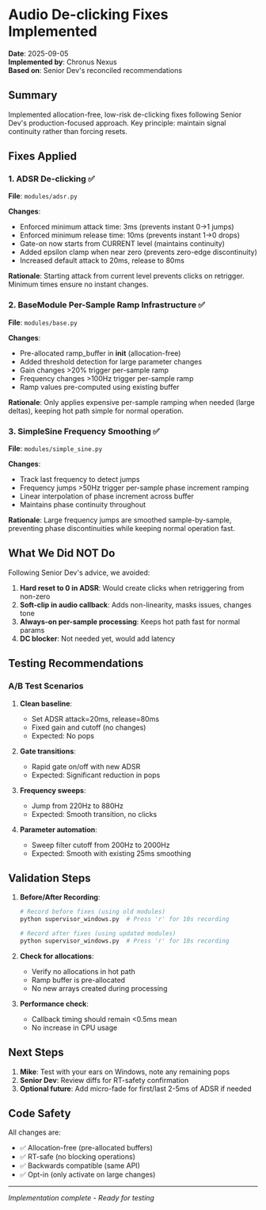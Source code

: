 # Audio De-clicking Fixes Implemented

**Date**: 2025-09-05  
**Implemented by**: Chronus Nexus  
**Based on**: Senior Dev's reconciled recommendations

## Summary

Implemented allocation-free, low-risk de-clicking fixes following Senior Dev's production-focused approach. Key principle: maintain signal continuity rather than forcing resets.

## Fixes Applied

### 1. ADSR De-clicking ✅

**File**: `modules/adsr.py`

**Changes**:
- Enforced minimum attack time: 3ms (prevents instant 0→1 jumps)
- Enforced minimum release time: 10ms (prevents instant 1→0 drops)
- Gate-on now starts from CURRENT level (maintains continuity)
- Added epsilon clamp when near zero (prevents zero-edge discontinuity)
- Increased default attack to 20ms, release to 80ms

**Rationale**: Starting attack from current level prevents clicks on retrigger. Minimum times ensure no instant changes.

### 2. BaseModule Per-Sample Ramp Infrastructure ✅

**File**: `modules/base.py`

**Changes**:
- Pre-allocated ramp_buffer in __init__ (allocation-free)
- Added threshold detection for large parameter changes
- Gain changes >20% trigger per-sample ramp
- Frequency changes >100Hz trigger per-sample ramp
- Ramp values pre-computed using existing buffer

**Rationale**: Only applies expensive per-sample ramping when needed (large deltas), keeping hot path simple for normal operation.

### 3. SimpleSine Frequency Smoothing ✅

**File**: `modules/simple_sine.py`

**Changes**:
- Track last frequency to detect jumps
- Frequency jumps >50Hz trigger per-sample phase increment ramping
- Linear interpolation of phase increment across buffer
- Maintains phase continuity throughout

**Rationale**: Large frequency jumps are smoothed sample-by-sample, preventing phase discontinuities while keeping normal operation fast.

## What We Did NOT Do

Following Senior Dev's advice, we avoided:

1. **Hard reset to 0 in ADSR**: Would create clicks when retriggering from non-zero
2. **Soft-clip in audio callback**: Adds non-linearity, masks issues, changes tone
3. **Always-on per-sample processing**: Keeps hot path fast for normal params
4. **DC blocker**: Not needed yet, would add latency

## Testing Recommendations

### A/B Test Scenarios

1. **Clean baseline**:
   - Set ADSR attack=20ms, release=80ms
   - Fixed gain and cutoff (no changes)
   - Expected: No pops

2. **Gate transitions**:
   - Rapid gate on/off with new ADSR
   - Expected: Significant reduction in pops

3. **Frequency sweeps**:
   - Jump from 220Hz to 880Hz
   - Expected: Smooth transition, no clicks

4. **Parameter automation**:
   - Sweep filter cutoff from 200Hz to 2000Hz
   - Expected: Smooth with existing 25ms smoothing

## Validation Steps

1. **Before/After Recording**:
   ```bash
   # Record before fixes (using old modules)
   python supervisor_windows.py  # Press 'r' for 10s recording
   
   # Record after fixes (using updated modules)  
   python supervisor_windows.py  # Press 'r' for 10s recording
   ```

2. **Check for allocations**:
   - Verify no allocations in hot path
   - Ramp buffer is pre-allocated
   - No new arrays created during processing

3. **Performance check**:
   - Callback timing should remain <0.5ms mean
   - No increase in CPU usage

## Next Steps

1. **Mike**: Test with your ears on Windows, note any remaining pops
2. **Senior Dev**: Review diffs for RT-safety confirmation
3. **Optional future**: Add micro-fade for first/last 2-5ms of ADSR if needed

## Code Safety

All changes are:
- ✅ Allocation-free (pre-allocated buffers)
- ✅ RT-safe (no blocking operations)
- ✅ Backwards compatible (same API)
- ✅ Opt-in (only activate on large changes)

---
*Implementation complete - Ready for testing*